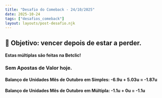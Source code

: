 ```yaml
---
title: "Desafio do Comeback - 24/10/2025"
date: 2025-10-24
tags: ["desafios_comeback"]
layout: layouts/post-desafio.njk
---
```


## 🎯 Objetivo: vencer depois de estar a perder.

#### Estas múltiplas são feitas na Betclic!

### Sem Apostas de Valor hoje.

#### Balanço de Unidades Mês de Outubro em Simples: -6.9u + 5.03u = -1.87u
#### Balanço de Unidades Mês de Outubro em Múltipla: -1.1u + 0u = -1.1u